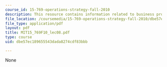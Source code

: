 ```yaml
---
course_id: 15-769-operations-strategy-fall-2010
description: This resource contains information related to business processes.
file_location: /coursemedia/15-769-operations-strategy-fall-2010/dbe57ec189655543dada8274cdf83bbb_MIT15_769F10_lec08.pdf
file_type: application/pdf
layout: pdf
title: MIT15_769F10_lec08.pdf
type: course
uid: dbe57ec189655543dada8274cdf83bbb

---
```

None